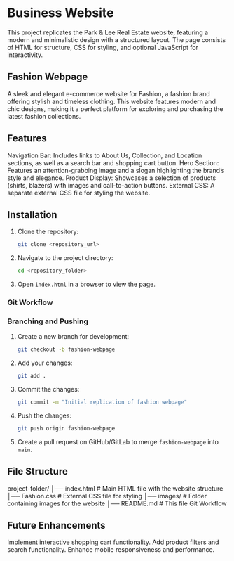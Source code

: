 # Business Website

This project replicates the Park & Lee Real Estate website, featuring a modern and minimalistic design with a structured layout. The page consists of HTML for structure, CSS for styling, and optional JavaScript for interactivity.

## Fashion Webpage

A sleek and elegant e-commerce website for Fashion, a fashion brand offering stylish and timeless clothing. This website features modern and chic designs, making it a perfect platform for exploring and purchasing the latest fashion collections.

## Features

Navigation Bar: Includes links to About Us, Collection, and Location sections, as well as a search bar and shopping cart button.
Hero Section: Features an attention-grabbing image and a slogan highlighting the brand’s style and elegance.
Product Display: Showcases a selection of products (shirts, blazers) with images and call-to-action buttons.
External CSS: A separate external CSS file for styling the website.

## Installation
1. Clone the repository:
   ```sh
   git clone <repository_url>
   ```
2. Navigate to the project directory:
   ```sh
   cd <repository_folder>
   ```
3. Open `index.html` in a browser to view the page.

### Git Workflow
### Branching and Pushing
1. Create a new branch for development:
   ```sh
   git checkout -b fashion-webpage
   ```
2. Add your changes:
   ```sh
   git add .
   ```
3. Commit the changes:
   ```sh
   git commit -m "Initial replication of fashion webpage"
   ```
4. Push the changes:
   ```sh
   git push origin fashion-webpage
   ```
5. Create a pull request on GitHub/GitLab to merge `fashion-webpage` into `main`.

## File Structure

project-folder/
│── index.html         # Main HTML file with the website structure
│── Fashion.css        # External CSS file for styling
│── images/            # Folder containing images for the website
│── README.md          # This file
Git Workflow

## Future Enhancements

Implement interactive shopping cart functionality.
Add product filters and search functionality.
Enhance mobile responsiveness and performance.